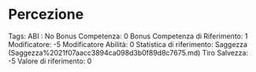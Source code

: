 # Percezione

Tags: ABI
: No
Bonus Competenza: 0
Bonus Competenza di Riferimento: 1
Modificatore: -5
Modificatore  Abilità: 0
Statistica di riferimento: Saggezza (Saggezza%2021f07aacc3894ca098d3b0f89d8c7675.md)
Tiro Salvezza: -5
Valore di riferimento: 0